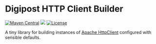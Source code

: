 # Digipost HTTP Client Builder

[![Maven Central](https://maven-badges.herokuapp.com/maven-central/no.digipost/http-client-builder3/badge.svg)](https://maven-badges.herokuapp.com/maven-central/no.digipost/http-client-builder3)
![](https://github.com/digipost/http-client-builder3/workflows/Build%20snapshot/badge.svg)
[![License](https://img.shields.io/badge/license-Apache%202-blue)](https://github.com/digipost/http-client-builder3/blob/master/LICENCE)

A tiny library for building instances of [Apache HttpClient](https://hc.apache.org/httpcomponents-client-ga/) configured with sensible defaults.
